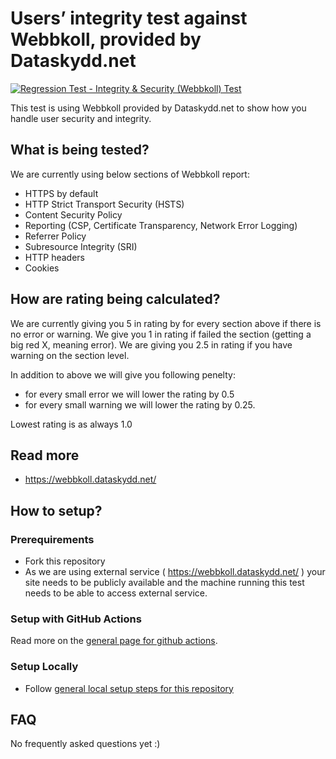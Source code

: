 # Users’ integrity test against Webbkoll, provided by Dataskydd.net
[![Regression Test - Integrity & Security (Webbkoll) Test](https://github.com/Webperf-se/webperf_core/actions/workflows/regression-test-webbkoll.yml/badge.svg)](https://github.com/Webperf-se/webperf_core/actions/workflows/regression-test-webbkoll.yml)

This test is using Webbkoll provided by Dataskydd.net to show how you handle user security and integrity.

## What is being tested?

We are currently using below sections of Webbkoll report:

* HTTPS by default
* HTTP Strict Transport Security (HSTS)
* Content Security Policy
* Reporting (CSP, Certificate Transparency, Network Error Logging)
* Referrer Policy
* Subresource Integrity (SRI)
* HTTP headers
* Cookies

## How are rating being calculated?

We are currently giving you 5 in rating by for every section above if there is no error or warning.
We give you 1 in rating if failed the section (getting a big red X, meaning error).
We are giving you 2.5 in rating if you have warning on the section level.

In addition to above we will give you following penelty:
* for every small error we will lower the rating by 0.5
* for every small warning we will lower the rating by 0.25.

Lowest rating is as always 1.0

## Read more

* https://webbkoll.dataskydd.net/

## How to setup?

### Prerequirements

* Fork this repository
* As we are using external service ( https://webbkoll.dataskydd.net/ ) your site needs to be publicly available and the machine running
this test needs to be able to access external service.

### Setup with GitHub Actions

Read more on the [general page for github actions](../getting-started-github-actions.md).

### Setup Locally

* Follow [general local setup steps for this repository](../getting-started-local.md)

## FAQ

No frequently asked questions yet :)

